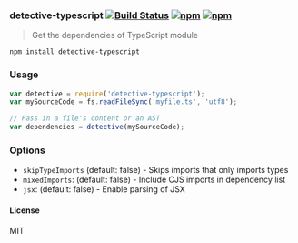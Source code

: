 ### detective-typescript [![Build Status](http://img.shields.io/travis/pahen/detective-typescript/master.svg?style=flat-square)](https://travis-ci.org/pahen/detective-typescript) [![npm](http://img.shields.io/npm/v/detective-typescript.svg)](https://npmjs.org/package/detective-typescript) [![npm](http://img.shields.io/npm/dm/detective-typescript.svg)](https://npmjs.org/package/detective-typescript)

> Get the dependencies of TypeScript module

`npm install detective-typescript`

### Usage

```js
var detective = require('detective-typescript');
var mySourceCode = fs.readFileSync('myfile.ts', 'utf8');

// Pass in a file's content or an AST
var dependencies = detective(mySourceCode);
```

### Options

- `skipTypeImports` (default: false) - Skips imports that only imports types
- `mixedImports`: (default: false) - Include CJS imports in dependency list
- `jsx`: (default: false) - Enable parsing of JSX

#### License

MIT
